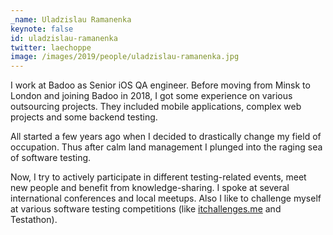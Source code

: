 ```yaml
---
_name: Uladzislau Ramanenka
keynote: false
id: uladzislau-ramanenka
twitter: laechoppe
image: /images/2019/people/uladzislau-ramanenka.jpg
---
```

I work at Badoo as Senior iOS QA engineer. Before moving from Minsk to London and joining Badoo in 2018, I got some experience on various outsourcing projects. They included mobile applications, complex web projects and some backend testing.

All started a few years ago when I decided to drastically change my field of occupation. Thus after calm land management I plunged into the raging sea of software testing.

Now, I try to actively participate in different testing-related events, meet new people and benefit from knowledge-sharing. I spoke at several international conferences and local meetups. Also I like to challenge myself at various software testing competitions (like [itchallenges.me](https://itchallenges.me/) and Testathon).